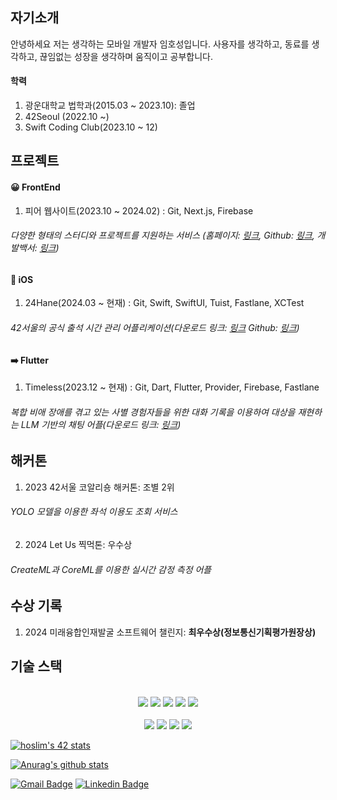 
<!--
**HiHoi/HiHoi** is a ✨ _special_ ✨ repository because its `README.md` (this file) appears on your GitHub profile.

Here are some ideas to get you started:

- 🔭 I’m currently working on ...
- 🌱 I’m currently learning ...
- 👯 I’m looking to collaborate on ...
- 🤔 I’m looking for help with ...
- 💬 Ask me about ...
- 📫 How to reach me: ...
- 😄 Pronouns: ...
- ⚡ Fun fact: ...
-->

## 자기소개

안녕하세요 저는 생각하는 모바일 개발자 임호성입니다.
사용자를 생각하고, 동료를 생각하고, 끊임없는 성장을 생각하며 움직이고 공부합니다.

#### 학력

1. 광운대학교 법학과(2015.03 ~ 2023.10): 졸업
2. 42Seoul (2022.10 ~)
3. Swift Coding Club(2023.10 ~ 12)

## 프로젝트

#### 😀 FrontEnd

1. 피어 웹사이트(2023.10 ~ 2024.02) : Git, Next.js, Firebase
  
###### 다양한 형태의 스터디와 프로젝트를 지원하는 서비스 (홈페이지: [링크](https://www.peer-study.co.kr), Github: [링크](https://github.com/peer-42seoul/Peer-Frontend), 개발백서: [링크](https://drive.google.com/file/d/1yPsjwCqVCJryq3sThUn4MguhNuakDRFa/view))

#### 🍎 iOS

1. 24Hane(2024.03 ~ 현재) : Git, Swift, SwiftUI, Tuist, Fastlane, XCTest
  
###### 42서울의 공식 출석 시간 관리 어플리케이션(다운로드 링크: [링크](https://github.com/innovationacademy-kr/24hane-iOS) Github: [링크](https://github.com/innovationacademy-kr/24hane-iOS))

#### ➡️ Flutter

1. Timeless(2023.12 ~ 현재) : Git, Dart, Flutter, Provider, Firebase, Fastlane
  
###### 복합 비애 장애를 겪고 있는 사별 경험자들을 위한 대화 기록을 이용하여 대상을 재현하는 LLM 기반의 채팅 어플(다운로드 링크: [링크]())

## 해커톤

1. 2023 42서울 코알리숑 해커톤: 조별 2위
  
###### YOLO 모델을 이용한 좌석 이용도 조회 서비스

2. 2024 Let Us 찍먹톤: 우수상
  
###### CreateML과 CoreML를 이용한 실시간 감정 측정 어플

## 수상 기록

1. 2024 미래융합인재발굴 소프트웨어 챌린지: **최우수상(정보통신기획평가원장상)**

## 기술 스택

<div align=center> 
<br>
  <img src="https://img.shields.io/badge/c-3776AB?style=for-the-badge&logo=c&logoColor=white">
  <img src="https://img.shields.io/badge/c++-00599C?style=for-the-badge&logo=c%2B%2B&logoColor=white">
  <img src="https://img.shields.io/badge/swift-F05138?style=for-the-badge&logo=swift&logoColor=white"/>
  <img src="https://img.shields.io/badge/swiftui-FD755C?style=for-the-badge&logo=swift&logoColor=white"/>
  <img src="https://img.shields.io/badge/flutter-02569B?style=for-the-badge&logo=flutter&logoColor=white">
</br>

<br>
  <img src="https://img.shields.io/badge/github-181717?style=for-the-badge&logo=github&logoColor=white">
  <img src="https://img.shields.io/badge/git-F05032?style=for-the-badge&logo=git&logoColor=white">
  <img src="https://img.shields.io/badge/socket.io-010101?style=for-the-badge&logo=socket.io&logoColor=white">
  <img src="https://img.shields.io/badge/firebase-FFCA28?style=for-the-badge&logo=firebase&logoColor=white">
</br>

</div>

[![hoslim's 42 stats](https://badge.mediaplus.ma/water/hoslim)](https://github.com/oakoudad/badge42)
  
[![Anurag's github stats](https://github-readme-stats.vercel.app/api?username=HiHoi)](https://github.com/anuraghazra/github-readme-stats)

[![Gmail Badge](https://img.shields.io/badge/Gmail-d14836?style=flat-square&logo=Gmail&logoColor=white&link=mailto:ghtjd5087@gmail.com)](mailto:ghtjd5087@gmail.com)
[![Linkedin Badge](https://img.shields.io/badge/-LinkedIn-blue?style=flat-square&logo=Linkedin&logoColor=white&link=www.linkedin.com/in/hoslim/)](https://www.linkedin.com/in/hoslim/)

